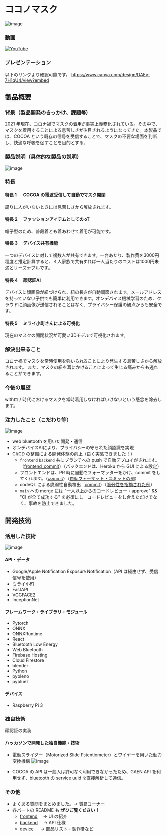 # ココノマスク

![image](https://user-images.githubusercontent.com/38291975/142407319-40ad3671-2623-4855-90ec-a09dd28aa677.png)

### 動画

[![YouTube](http://img.youtube.com/vi/a1cLADMHmT0/0.jpg)](https://www.youtube.com/watch?v=a1cLADMHmT0)

### プレゼンテーション
以下のリンクより確認可能です。
https://www.canva.com/design/DAEv-7H1qU4/view?embed

## 製品概要

### 背景（製品開発のきっかけ、課題等）

2021 年現在、コロナ禍でマスクの着用が事実上義務化されている。その中で、マスクを着用することによる息苦しさが注目されるようになってきた。本製品では、COCOA という既存の信号を受信することで、マスクの不要な場面を判断し、快適な呼吸を促すことを目的とする。

### 製品説明（具体的な製品の説明）

![image](https://user-images.githubusercontent.com/38291975/142407258-df729dbf-8727-4da0-a6fd-cf9329ad6230.png)

### 特長

#### 特長 1 　 COCOA の電波受信して自動でマスク開閉


周りに人がいないときには息苦しさから解放されます。

#### 特長 2 　ファッションアイテムとしてのIoT

帽子型のため、普段着とも着あわせて着用が可能です。

#### 特長 3 　デバイス共有機能

一つのデバイスに対して複数人が共有できます。一台あたり、製作費を3000円程度と推定計算すると、４人家族で共有すれば一人当たりのコストは1000円未満とリーズナブルです。

#### 特長 4 　顔認証AI

デバイスに顔画像が紐づけられ、紐の長さが自動調節されます。メールアドレスを持っていない子供でも簡単に利用できます。オンデバイス機械学習のため、クラウドに顔画像が送信されることはなく、プライバシー保護の観点からも安全です。

#### 特長 5 　ミライ小町さんによる可視化

現在のマスクの開閉状況が可愛い3Dモデルで可視化されます。

### 解決出来ること

コロナ禍でマスクを常時使用を強いられることにより発生する息苦しさから解放されます。
また、マスクの紐を耳にかけることによって生じる痛みからも逃れることができます。

### 今後の展望
withロナ時代におけるマスクを常時着用しなければいけないという懸念を除去します。

### 注力したこと（こだわり等）

![image](https://user-images.githubusercontent.com/38291975/142407457-3edabc91-3723-4df1-981b-b2c346dc2c18.png)

- web bluetooth を用いた開発・通信
- オンデバイスAIにより、プライバシーの守られた顔認識を実現
- CI/CD の整備による開発体験の向上（良く実感できました！）
  - `frontend` `backend` 共にブランチへの push で自動デプロイがされます。（[frontend_commit](https://github.com/jphacks/A_2111/commit/3d6e045e7f468189539d3eae92b6ac4364f3365c)）（バックエンドは、Heroku から GUI による設定）
  - フロントエンドは、PR 時に自動でフォーマッターをかけ、commit をしてくれます。（[commit](https://github.com/jphacks/A_2111/commit/ebf6f3c81f3c925b4eb5342ea1f0acad78dae846)）（[自動フォーマット・コミットの例](https://github.com/jphacks/A_2111/commit/ac675cf1c97963aa3b8122f794c6f78de5d9021b)）
  - codeQL による脆弱性自動検出（[commit](https://github.com/jphacks/A_2111/blob/main/.github/workflows/codeql-analysis.yml)）（[脆弱性を指摘された例](https://github.com/jphacks/A_2111/runs/4058233223)）
  - `main` への merge には "一人以上からのコードレビュー・approve" && "CI が全て成功する" を必須にし、コードレビューをし合えただけでなく、事故を防止できました。

## 開発技術

### 活用した技術

![image](https://user-images.githubusercontent.com/38291975/142406632-ee7b487c-e8b7-43ad-abec-866bf564257c.png)

#### API・データ

- Google/Apple Notification Exposure Notification（API は経由せず、受信信号を使用）
- ミライ小町
- FastAPI
- VGGFACE2
- InceptionNet

#### フレームワーク・ライブラリ・モジュール

- Pytorch
- ONNX
- ONNXRuntime
- React
- Bluetooth Low Energy
- Web Bluetooth
- Firebase Hosting
- Cloud Firestore
- blender
- Python
- pybleno
- pybluez

#### デバイス

- Raspberry Pi 3

### 独自技術
顔認証の実装

#### ハッカソンで開発した独自機能・技術

- 電動スライダー（Motorized Slide Potentiometer）とワイヤーを用いた動力変換機構
  ![image](https://user-images.githubusercontent.com/38291975/139562527-45087b38-b113-4212-8371-10bc76d05a08.png)

- COCOA の API は一般人は許可なく利用できなかったため、GAEN API を利用せず、bluetooth の service uuid を直接解析して通信。
<!-- - 特に力を入れた部分をファイルリンク、または commit_id を記載してください。 -->

### その他

- よくある質問をまとめました。→ [質問コーナー](faq.md)
- 各パートの README も **ぜひご覧ください！**
  - [frontend](frontend)　 → UI の紹介
  - [backend](backend)　 → API 仕様
  - [device](device/) 　 → 部品リスト・製作費など
